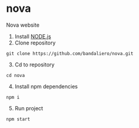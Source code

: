 # nova
Nova website
1. Install [NODE.js](https://nodejs.org/en)  
2. Clone repository
```
git clone https://github.com/bandaliero/nova.git
```
3. Cd to repository
```
cd nova
```
4. Install npm dependencies
```
npm i
```
5. Run project
```
npm start
```